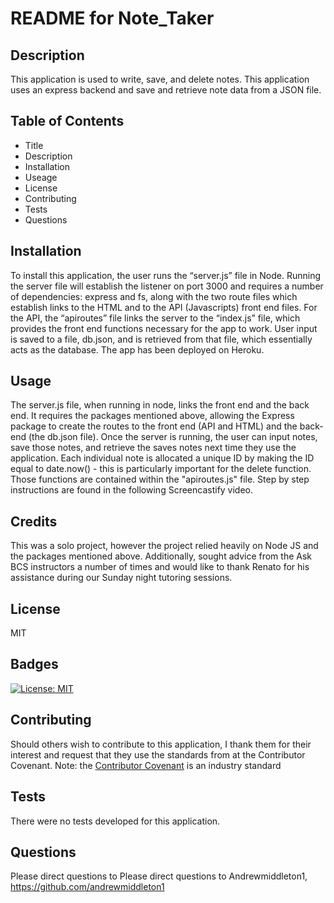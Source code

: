 
# README for Note_Taker
          
## Description 
              
This application is used to write, save, and delete notes. This application uses an express backend and save and retrieve note data from a JSON file.
        
## Table of Contents
* Title
* Description
* Installation
* Useage
* License
* Contributing
* Tests
* Questions

    
## Installation
To install this application, the user runs the “server.js” file in Node. Running the server file will establish the listener on port 3000 and requires a number of dependencies: express and fs, along with the two route files which establish links to the HTML and to the API (Javascripts) front end files. For the API, the “apiroutes” file links the server to the “index.js” file, which provides the front end functions necessary for the app to work. User input is saved to a file, db.json, and is retrieved from that file, which essentially acts as the database. The app has been deployed on Heroku. 

## Usage 
The server.js file, when running in node, links the front end and the back end. It requires the packages mentioned above, allowing the Express package to create the routes to the front end (API and HTML) and the back-end (the db.json file). Once the server is running, the user can input notes, save those notes, and retrieve the saves notes next time they use the application. Each individual note is allocated a unique ID by making the ID equal to date.now() - this is particularly important for the delete function. Those functions are contained within the "apiroutes.js" file. Step by step instructions are found in the following Screencastify video.



## Credits
This was a solo project, however the project relied heavily on Node JS and the packages mentioned above. Additionally, sought advice from the Ask BCS instructors a number of times and would like to thank Renato for his assistance during our Sunday night tutoring sessions.

## License
MIT

## Badges

[![License: MIT](https://img.shields.io/badge/License-MIT-yellow.svg)](https://opensource.org/licenses/MIT)

## Contributing
Should others wish to contribute to this application, I thank them for their interest and request that they use the standards from at the Contributor Covenant. 
Note: the [Contributor Covenant](https://www.contributor-covenant.org/) is an industry standard

## Tests
There were no tests developed for this application.

## Questions
Please direct questions to Please direct questions to Andrewmiddleton1, https://github.com/andrewmiddleton1
